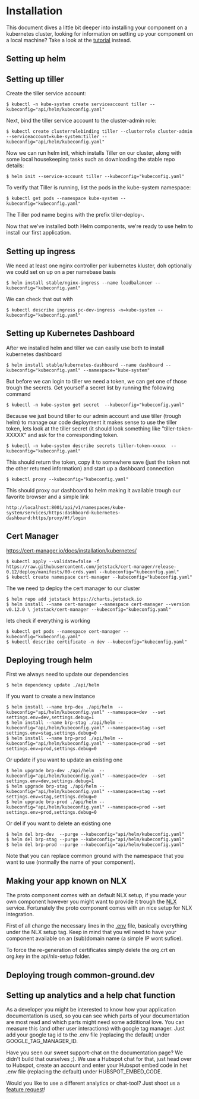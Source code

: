 # Installation
This document dives a little bit deeper into installing your component on a kubernetes cluster, looking for information on setting up your component on a local machine? Take a look at the [tutorial](TUTORIAL.md) instead. 

## Setting up helm



## Setting up tiller
Create the tiller service account:

```CLI
$ kubectl -n kube-system create serviceaccount tiller --kubeconfig="api/helm/kubeconfig.yaml"
```

Next, bind the tiller service account to the cluster-admin role:
```CLI
$ kubectl create clusterrolebinding tiller --clusterrole cluster-admin --serviceaccount=kube-system:tiller --kubeconfig="api/helm/kubeconfig.yaml"
```

Now we can run helm init, which installs Tiller on our cluster, along with some local housekeeping tasks such as downloading the stable repo details:
```CLI
$ helm init --service-account tiller --kubeconfig="kubeconfig.yaml"
```

To verify that Tiller is running, list the pods in the kube-system namespace:
```CLI
$ kubectl get pods --namespace kube-system --kubeconfig="kubeconfig.yaml"
```

The Tiller pod name begins with the prefix tiller-deploy-.

Now that we've installed both Helm components, we're ready to use helm to install our first application.


## Setting up ingress
We need at least one nginx controller per kubernetes kluster, doh optionally we could set on up on a per namebase basis

```CLI
$ helm install stable/nginx-ingress --name loadbalancer --kubeconfig="kubeconfig.yaml"
```

We can check that out with 

```CLI
$ kubectl describe ingress pc-dev-ingress -n=kube-system --kubeconfig="kubeconfig.yaml"
```

## Setting up Kubernetes Dashboard
After we installed helm and tiller we can easily use both to install kubernetes dashboard

```CLI
$ helm install stable/kubernetes-dashboard --name dashboard --kubeconfig="kubeconfig.yaml" --namespace="kube-system"
```

But before we can login to tiller we need a token, we can get one of those trough the secrets. Get yourself a secret list by running the following command
```CLI
$ kubectl -n kube-system get secret  --kubeconfig="kubeconfig.yaml"
```

Because we just bound tiller to our admin account and use tiller (trough helm) to manage our code deployment it makes sense to use the tiller token, lets look at the tiller secret (it should look something like "tiller-token-XXXXX" and ask for the corresponding token. 

```CLI
$ kubectl -n kube-system describe secrets tiller-token-xxxxx  --kubeconfig="kubeconfig.yaml"
```

This should return the token, copy it to somewhere save (just the token not the other returned information) and start up a dashboard connection

```CLI
$ kubectl proxy --kubeconfig="kubeconfig.yaml"
```

This should proxy our dashboard to helm making it available trough our favorite browser and a simple link
```CLI
http://localhost:8001/api/v1/namespaces/kube-system/services/https:dashboard-kubernetes-dashboard:https/proxy/#!/login
```


## Cert Manager
https://cert-manager.io/docs/installation/kubernetes/
 
```CLI
$ kubectl apply --validate=false -f https://raw.githubusercontent.com/jetstack/cert-manager/release-0.12/deploy/manifests/00-crds.yaml --kubeconfig="kubeconfig.yaml"
$ kubectl create namespace cert-manager --kubeconfig="kubeconfig.yaml"
```
 
 The we need tp deploy the cert manager to our cluster
 
```CLI
$ helm repo add jetstack https://charts.jetstack.io
$ helm install --name cert-manager --namespace cert-manager --version v0.12.0 \ jetstack/cert-manager --kubeconfig="kubeconfig.yaml"
```

lets check if everything is working

```CLI
$ kubectl get pods --namespace cert-manager --kubeconfig="kubeconfig.yaml"
$ kubectl describe certificate -n dev --kubeconfig="kubeconfig.yaml"
```

## Deploying trough helm
First we always need to update our dependencies
```CLI
$ helm dependency update ./api/helm
```
If you want to create a new instance
```CLI
$ helm install --name brp-dev ./api/helm  --kubeconfig="api/helm/kubeconfig.yaml" --namespace=dev  --set settings.env=dev,settings.debug=1
$ helm install --name brp-stag ./api/helm --kubeconfig="api/helm/kubeconfig.yaml" --namespace=stag --set settings.env=stag,settings.debug=0
$ helm install --name brp-prod ./api/helm --kubeconfig="api/helm/kubeconfig.yaml" --namespace=prod --set settings.env=prod,settings.debug=0 
```

Or update if you want to update an existing one
```CLI
$ helm upgrade brp-dev ./api/helm  --kubeconfig="api/helm/kubeconfig.yaml" --namespace=dev  --set settings.env=dev,settings.debug=1 
$ helm upgrade brp-stag ./api/helm --kubeconfig="api/helm/kubeconfig.yaml" --namespace=stag --set settings.env=stag,settings.debug=0 
$ helm upgrade brp-prod ./api/helm --kubeconfig="api/helm/kubeconfig.yaml" --namespace=prod --set settings.env=prod,settings.debug=0 
```

Or del if you want to delete an existing  one
```CLI
$ helm del brp-dev  --purge --kubeconfig="api/helm/kubeconfig.yaml" 
$ helm del brp-stag --purge --kubeconfig="api/helm/kubeconfig.yaml" 
$ helm del brp-prod --purge --kubeconfig="api/helm/kubeconfig.yaml" 
```

Note that you can replace common ground with the namespace that you want to use (normally the name of your component).


## Making your app known on NLX
The proto component comes with an default NLX setup, if you made your own component however you might want to provide it trough the [NLX](https://www.nlx.io/) service. Fortunately the proto component comes with an nice setup for NLX integration.

First of all change the necessary lines in the [.env](.env) file, basically everything under the NLX setup tag. Keep in mind that you wil need to have your component available on an (sub)domain name (a simple IP wont sufice).

To force the re-generation of certificates simply delete the org.crt en org.key in the api/nlx-setup folder.


## Deploying trough common-ground.dev


## Setting up analytics and a help chat function
As a developer you might be interested to know how your application documentation is used, so you can see which parts of your documentation are most read and which parts might need some additional love. You can measure this (and other user interactions) with google tag manager. Just add your google tag id to the .env file (replacing the default) under GOOGLE_TAG_MANAGER_ID. 

Have you seen our sweet support-chat on the documentation page? We didn't build that ourselves ;). We use a Hubspot chat for that, just head over to Hubspot, create an account and enter your Hubspot embed code in het .env file (replacing the default) under HUBSPOT_EMBED_CODE.

Would you like to use a different analytics or chat-tool? Just shoot us a [feature request](https://github.com/ConductionNL/commonground-component/issues/new?assignees=&labels=&template=feature_request.md&title=New%20Analytics%20or%20Chat%20provider)!  
